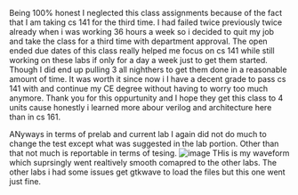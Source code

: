 Being 100% honest I neglected this class assignments because of the fact that I am taking cs 141 for the third time. I had failed twice previously twice already when i 
was working 36 hours a week so i decided to quit my job and take the class for a third time with department approval. The open ended due dates of this class really helped me focus on cs 141 while
still working on these labs if only for a day a week just to get them started. Though I did end up pulling 3 all nighthers to get them done in a reasonable amount of time. It was worth it since now i
I have a decent grade to pass cs 141 with and continue my CE degree without having to worry too much anymore. Thank you for this oppurtunity and I hope they get this class to 4 units cause honestly i learned more abour verilog and architecture here than in cs 161.

ANyways in terms of prelab and current lab I again did not do much to change the test except what was suggested in the lab portion. Other than that not much is reportable in terms of tesing.
![image](https://user-images.githubusercontent.com/91357123/226220810-4cf33364-c8aa-436e-a8cd-51a686218304.png)
THis is my waveform which suprsingly went realtively smooth comapred to the other labs. The other labs i had some issues get gtkwave to load the files but this one went just fine. 

